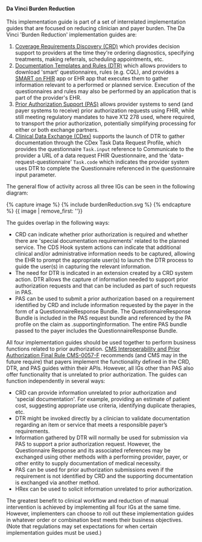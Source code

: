 #### Da Vinci Burden Reduction
This implementation guide is part of a set of interrelated implementation guides that are focused on reducing clinician and payer burden. The Da Vinci 'Burden Reduction' implementation guides are:

1. [Coverage Requirements Discovery (CRD)](http://hl7.org/fhir/us/davinci-crd) which provides decision support to providers at the time they're ordering diagnostics, specifying treatments, making referrals, scheduling appointments, etc.
2. [Documentation Templates and Rules (DTR)](http://hl7.org/fhir/us/davinci-dtr) which allows providers to download 'smart' questionnaires, rules (e.g. CQL), and provides a [SMART on FHIR](http://www.hl7.org/fhir/smart-app-launch/) app or EHR app that executes them to gather information relevant to a performed or planned service. Execution of the questionnaires and rules may also be performed by an application that is part of the provider's EHR.
3. [Prior Authorization Support (PAS)](http://hl7.org/fhir/us/davinci-pas) allows provider systems to send (and payer systems to receive) prior authorization requests using FHIR, while still meeting regulatory mandates to have X12 278 used, where required, to transport the prior authorization, potentially simplifying processing for either or both exchange partners.
4. [Clinical Data Exchange (CDex)](https://hl7.org/fhir/us/davinci-cdex/index.html) supports the launch of DTR to gather documentation through the CDex Task Data Request Profile, which provides the questionnaire `Task.input` reference to Communicate to the provider a URL of a data request FHIR Questionnaire, and the 'data-request-questionnaire' `Task.code` which indicates the provider system uses DTR to complete the Questionnaire referenced in the questionnaire input parameter.

The general flow of activity across all three IGs can be seen in the following diagram:

{% capture image %}
{% include burdenReduction.svg %}
{% endcapture %}
{{ image | remove_first: '<?xml version="1.0" encoding="us-ascii" standalone="no"?>'}}

The guides overlap in the following ways:

* CRD can indicate whether prior authorization is required and whether there are 'special documentation requirements' related to the planned service. The CDS Hook system actions can indicate that additional clinical and/or administrative information needs to be captured, allowing the EHR to prompt the appropriate user(s) to launch the DTR process to guide the user(s) in capturing the relevant information.
* The need for DTR is indicated in an extension created by a CRD system action. DTR allows the capture of information needed to support prior authorization requests and that can be included as part of such requests in PAS.
* PAS can be used to submit a prior authorization based on a requirement identified by CRD and include information requested by the payer in the form of a QuestionnaireResponse Bundle. The QuestionnaireResponse Bundle is included in the PAS request bundle and referenced by the PA profile on the claim as .supportingInformation. The entire PAS bundle passed to the payer includes the QuestionnaireResponse Bundle.

All four implementation guides should be used together to perform business functions related to prior authorization.  [CMS Interoperability and Prior Authorization Final Rule CMS-0057-F](https://www.cms.gov/newsroom/fact-sheets/cms-interoperability-and-prior-authorization-final-rule-cms-0057-f) recommends (and CMS may in the future require) that payers implement the functionality defined in the CRD, DTR, and PAS guides within their APIs. However, all IGs other than PAS also offer functionality that is unrelated to prior authorization. The guides can function independently in several ways:

* CRD can provide information unrelated to prior authorization and 'special documentation'. For example, providing an estimate of patient cost, suggesting appropriate use criteria, identifying duplicate therapies, etc.
* DTR might be invoked directly by a clinician to validate documentation regarding an item or service that meets a responsible payer’s requirements.
* Information gathered by DTR will normally be used for submission via PAS to support a prior authorization request. However, the Questionnaire Response and its associated references may be exchanged using other methods with a performing provider, payer, or other entity to supply documentation of medical necessity.
* PAS can be used for prior authorization submissions even if the requirement is not identified by CRD and the supporting documentation is exchanged via another method.
* HRex can be used to solicit information unrelated to prior authorization.

The greatest benefit to clinical workflow and reduction of manual intervention is achieved by implementing all four IGs at the same time. However, implementers can choose to roll out these implementation guides in whatever order or combination best meets their business objectives.  (Note that regulations may set expectations for when certain implementation guides must be used.)